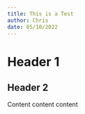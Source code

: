 ```yaml
---
title: This is a Test
author: Chris
date: 05/10/2022
---
```


# Header 1
## Header 2
Content content content
